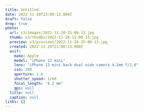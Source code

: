 ```yaml
---
title: Untitled
date: 2022-11-20T23:00:13.000Z
draft: false
drop: true
photo:
  url: s3/images/2022-11-20-15-00-13.jpg
  thumb: s3/thumbs/2022-11-20-15-00-13.jpg
  preview: s3/previews/2022-11-20-15-00-13.jpg
  created: 2022-11-20T23:00:13.000Z
  exif:
    make: Apple
    model: "iPhone 12 mini"
    lens: "iPhone 12 mini back dual wide camera 4.2mm f/1.6"
    iso: 200
    aperture: 1.6
    shutter_speed: 1/60
    focal_length: "4.2 mm"
    gps: null
  title: null
  caption: null
links: []
---
```

